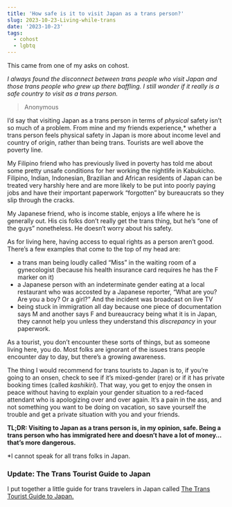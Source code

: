 ```yaml
---
title: 'How safe is it to visit Japan as a trans person?'
slug: 2023-10-23-Living-while-trans
date: '2023-10-23'
tags:
  - cohost
  - lgbtq
---
```


This came from one of my asks on cohost.

_I always found the disconnect between trans people who visit Japan and those trans people who grew up there baffling. I still wonder if it really is a safe country to visit as a trans person._

> Anonymous

I’d say that visiting Japan as a trans person in terms of _physical_ safety isn’t so much of a problem. From mine and my friends experience,* whether a trans person feels physical safety in Japan is more about income level and country of origin, rather than being trans. Tourists are well above the poverty line.

My Filipino friend who has previously lived in poverty has told me about some pretty unsafe conditions for her working the nightlife in Kabukicho. Filipino, Indian, Indonesian, Brazilian and African residents of Japan can be treated very harshly here and are more likely to be put into poorly paying jobs and have their important paperwork “forgotten” by bureaucrats so they slip through the cracks.

My Japanese friend, who is income stable, enjoys a life where he is generally out. His cis folks don’t really get the trans thing, but he’s “one of the guys” nonetheless. He doesn’t worry about his safety.

As for living here, having access to equal rights as a person aren’t good. There’s a few examples that come to the top of my head are:

* a trans man being loudly called “Miss” in the waiting room of a gynecologist (because his health insurance card requires he has the F marker on it)
* a Japanese person with an indeterminate gender eating at a local restaurant who was accosted by a Japanese reporter, “What are you? Are you a boy? Or a girl?” And the incident was broadcast on live TV
* being stuck in immigration all day because one piece of documentation says M and another says F and bureaucracy being what it is in Japan, they cannot help you unless they understand this _discrepancy_ in your paperwork.

As a tourist, you don’t encounter these sorts of things, but as someone living here, you do. Most folks are ignorant of the issues trans people encounter day to day, but there’s a growing awareness.

The thing I would recommend for trans tourists to Japan is to, if you’re going to an onsen, check to see if it’s mixed-gender (rare) or if it has private booking times (called _kashikiri_). That way, you get to enjoy the onsen in peace without having to explain your gender situation to a red-faced attendant who is apologizing over and over again. It’s a pain in the ass, and not something you want to be doing on vacation, so save yourself the trouble and get a private situation with you and your friends.

**TL;DR: Visiting to Japan as a trans person is, in my opinion, safe. Being a trans person who has immigrated here and doesn’t have a lot of money…that’s more dangerous.**

*I cannot speak for all trans folks in Japan.

### Update: The Trans Tourist Guide to Japan

I put together a little guide for trans travelers in Japan called [The Trans Tourist Guide to Japan.](/posts/2024-05-19-Trans-Tourist-Guide-to-Japan)
